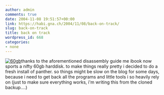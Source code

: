 ```yaml
---
author: admin
comments: true
date: 2004-11-08 19:51:57+00:00
link: https://habi.gna.ch/2004/11/08/back-on-track/
slug: back-on-track
title: back on track
wordpress_id: 668
categories:
- none
---
```


[![60gb](https://habi.gna.ch/blog/images/60gb-tm.jpg)](https://habi.gna.ch/blog/images/60gb.jpg)thanks to the aforementioned disassembly guide me ibook now sports a nifty 60gb harddisk. to make things really pretty i decided to do a fresh install of panther. so things might be slow on the blog for some days, because i need to get back all the programs and little tools i so heavily rely on (just to make sure everything works, i'm writing this from the cloned backup....)
